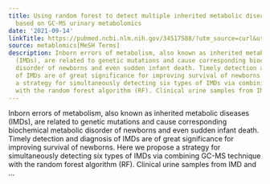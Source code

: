 ```yaml
---
title: Using random forest to detect multiple inherited metabolic diseases simultaneously
  based on GC-MS urinary metabolomics
date: '2021-09-14'
linkTitle: https://pubmed.ncbi.nlm.nih.gov/34517588/?utm_source=curl&utm_medium=rss&utm_campaign=pubmed-2&utm_content=1Zkrxt7ktlCbHBXEV3v65xxSnkSWNsJ1A6Fq3gBniKhGfIUslK&fc=20210907212339&ff=20210916204857&v=2.14.5
source: metablomics[MeSH Terms]
description: Inborn errors of metabolism, also known as inherited metabolic diseases
  (IMDs), are related to genetic mutations and cause corresponding biochemical metabolic
  disorder of newborns and even sudden infant death. Timely detection and diagnosis
  of IMDs are of great significance for improving survival of newborns. Here we propose
  a strategy for simultaneously detecting six types of IMDs via combining GC-MS technique
  with the random forest algorithm (RF). Clinical urine samples from IMD and ...
---
```

Inborn errors of metabolism, also known as inherited metabolic diseases (IMDs), are related to genetic mutations and cause corresponding biochemical metabolic disorder of newborns and even sudden infant death. Timely detection and diagnosis of IMDs are of great significance for improving survival of newborns. Here we propose a strategy for simultaneously detecting six types of IMDs via combining GC-MS technique with the random forest algorithm (RF). Clinical urine samples from IMD and ...